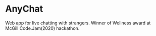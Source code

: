 # AnyChat
 Web app for live chatting with strangers. Winner of Wellness award at McGill Code.Jam(2020) hackathon.
